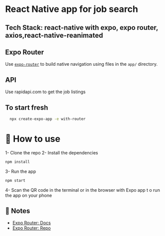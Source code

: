 # React Native app for job search

## Tech Stack: react-native with expo, expo router, axios,react-native-reanimated

## Expo Router

Use [`expo-router`](https://expo.github.io/router) to build native navigation using files in the `app/` directory.

## API

Use rapidapi.com to get the job listings

## To start fresh

```sh
  npx create-expo-app -e with-router

```

# 🚀 How to use

1- Clone the repo
2- Install the dependencies

```sh
npm install
```

3- Run the app

```sh
npm start
```

4- Scan the QR code in the terminal or in the browser with Expo app t o run the app on your phone

## 📝 Notes

- [Expo Router: Docs](https://expo.github.io/router)
- [Expo Router: Repo](https://github.com/expo/router)

```

```

